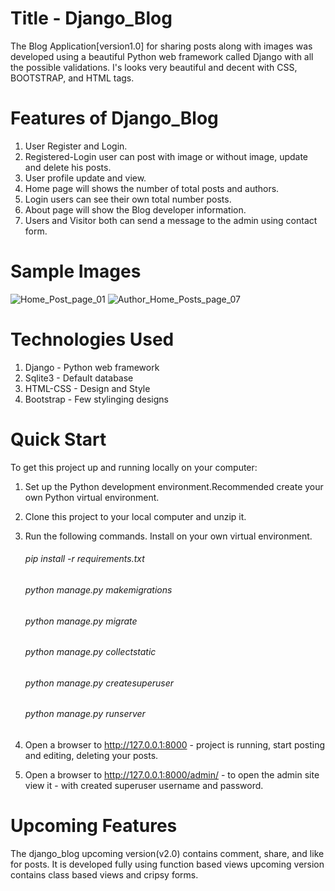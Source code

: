 # Title - Django_Blog
The Blog Application[version1.0] for sharing posts along with images was developed using a beautiful Python web framework called Django with all the possible validations. I's looks 
very beautiful and decent with CSS, BOOTSTRAP, and HTML tags. 

# Features of Django_Blog
1. User Register and Login.
2. Registered-Login user can post with image or without image, update and delete his posts.
3. User profile update and view. 
4. Home page will shows the number of total posts and authors. 
5. Login users can see their own total number posts.
6. About page will show the Blog developer information.
7. Users and Visitor both can send a message to the admin using contact form.

# Sample Images
![Home_Post_page_01](https://user-images.githubusercontent.com/24228300/125960796-4644966f-36cb-415b-9dec-629914ccda46.PNG)
![Author_Home_Posts_page_07](https://user-images.githubusercontent.com/24228300/125960828-e47a89bc-171e-45e8-8b48-d6952fc3f96d.PNG)

# Technologies Used
1. Django - Python web framework
2. Sqlite3 - Default database
3. HTML-CSS - Design and Style
4. Bootstrap - Few stylinging designs

# Quick Start
To get this project up and running locally on your computer:

1. Set up the Python development environment.Recommended create your own Python virtual environment.
2. Clone this project to your local computer and unzip it.
3. Run the following commands. Install on your own virtual environment. 

   ###### pip install -r requirements.txt
   ###### python manage.py makemigrations
   ###### python manage.py migrate
   ###### python manage.py collectstatic
   ###### python manage.py createsuperuser 
   ###### python manage.py runserver
   
4. Open a browser to http://127.0.0.1:8000 - project is running, start posting and editing, deleting your posts.
5. Open a browser to http://127.0.0.1:8000/admin/ - to open the admin site view it - with created superuser username and password.

# Upcoming Features 
The django_blog upcoming version(v2.0) contains comment, share, and like for posts.
It is developed fully using function based views upcoming version contains class based views and cripsy forms.




